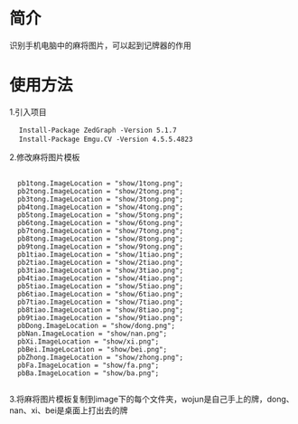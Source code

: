 # 简介
识别手机电脑中的麻将图片，可以起到记牌器的作用

# 使用方法
1.引入项目
<pre>
  <code>Install-Package ZedGraph -Version 5.1.7</code>
  <code>Install-Package Emgu.CV -Version 4.5.5.4823</code>
</pre>
2.修改麻将图片模板
<pre>
  <code>
  pb1tong.ImageLocation = "show/1tong.png";
  pb2tong.ImageLocation = "show/2tong.png";
  pb3tong.ImageLocation = "show/3tong.png";
  pb4tong.ImageLocation = "show/4tong.png";
  pb5tong.ImageLocation = "show/5tong.png";
  pb6tong.ImageLocation = "show/6tong.png";
  pb7tong.ImageLocation = "show/7tong.png";
  pb8tong.ImageLocation = "show/8tong.png";
  pb9tong.ImageLocation = "show/9tong.png";
  pb1tiao.ImageLocation = "show/1tiao.png";
  pb2tiao.ImageLocation = "show/2tiao.png";
  pb3tiao.ImageLocation = "show/3tiao.png";
  pb4tiao.ImageLocation = "show/4tiao.png";
  pb5tiao.ImageLocation = "show/5tiao.png";
  pb6tiao.ImageLocation = "show/6tiao.png";
  pb7tiao.ImageLocation = "show/7tiao.png";
  pb8tiao.ImageLocation = "show/8tiao.png";
  pb9tiao.ImageLocation = "show/9tiao.png";
  pbDong.ImageLocation = "show/dong.png";
  pbNan.ImageLocation = "show/nan.png";
  pbXi.ImageLocation = "show/xi.png";
  pbBei.ImageLocation = "show/bei.png";
  pbZhong.ImageLocation = "show/zhong.png";
  pbFa.ImageLocation = "show/fa.png";
  pbBa.ImageLocation = "show/ba.png";
  </code>
</pre>
3.将麻将图片模板复制到image下的每个文件夹，wojun是自己手上的牌，dong、nan、xi、bei是桌面上打出去的牌

